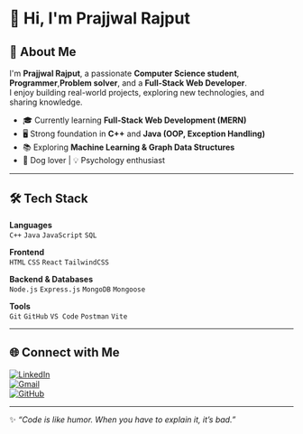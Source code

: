# 👋 Hi, I'm Prajjwal Rajput  



## 🚀 About Me  
I'm **Prajjwal Rajput**, a passionate **Computer Science student**, **Programmer**,**Problem solver**, and a **Full-Stack Web Developer**.  
I enjoy building real-world projects, exploring new technologies, and sharing knowledge.  

- 🎓 Currently learning **Full-Stack Web Development (MERN)**  
- 🖥️ Strong foundation in **C++** and **Java (OOP, Exception Handling)**  
- 📚 Exploring **Machine Learning & Graph Data Structures**  
- 🐶 Dog lover | 💡 Psychology enthusiast  

---

## 🛠️ Tech Stack  

**Languages**  
`C++` `Java` `JavaScript` `SQL`  

**Frontend**  
`HTML` `CSS` `React` `TailwindCSS`  

**Backend & Databases**  
`Node.js` `Express.js` `MongoDB` `Mongoose`  

**Tools**  
`Git` `GitHub` `VS Code` `Postman` `Vite`  

---

<!-- ## 📊 GitHub Stats  

![Prajjwal's GitHub stats](https://github-readme-stats.vercel.app/api?username=Prajjwal2507&show_icons=true&theme=tokyonight)  
![Top Langs](https://github-readme-stats.vercel.app/api/top-langs/?username=Prajjwal2507&layout=compact&theme=tokyonight)  
![GitHub Streak](https://streak-stats.demolab.com?user=Prajjwal2507&theme=tokyonight&border_radius=10)  

--- -->

## 🌐 Connect with Me  

[![LinkedIn](https://img.shields.io/badge/LinkedIn-blue?logo=linkedin&logoColor=white)](www.linkedin.com/in/prajjwal-rajput-59078b207)  
[![Gmail](https://img.shields.io/badge/Email-red?logo=gmail&logoColor=white)](mailto:prajjwalrajput2507@gmail.com)  
[![GitHub](https://img.shields.io/badge/GitHub-black?logo=github&logoColor=white)](https://github.com/Prajjwal2507)  

---

✨ *“Code is like humor. When you have to explain it, it’s bad.”*  
